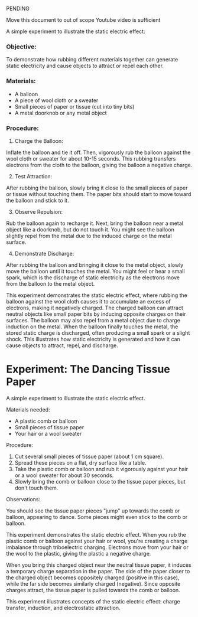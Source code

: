 PENDING

Move this document to out of scope
Youtube video is sufficient

A simple experiment to illustrate the static electric effect:

### Objective:

To demonstrate how rubbing different materials together can generate static electricity and cause objects to attract or repel each other.

### Materials:

- A balloon
- A piece of wool cloth or a sweater
- Small pieces of paper or tissue (cut into tiny bits)
- A metal doorknob or any metal object

### Procedure:

1. Charge the Balloon:

 Inflate the balloon and tie it off. Then, vigorously rub the balloon against the wool cloth or sweater for about 10-15 seconds. This rubbing transfers electrons from the cloth to the balloon, giving the balloon a negative charge.

2. Test Attraction:

 After rubbing the balloon, slowly bring it close to the small pieces of paper or tissue without touching them. The paper bits should start to move toward the balloon and stick to it.

3. Observe Repulsion:

 Rub the balloon again to recharge it. Next, bring the balloon near a metal object like a doorknob, but do not touch it. You might see the balloon slightly repel from the metal due to the induced charge on the metal surface.

4. Demonstrate Discharge:

 After rubbing the balloon and bringing it close to the metal object, slowly move the balloon until it touches the metal. You might feel or hear a small spark, which is the discharge of static electricity as the electrons move from the balloon to the metal object.

This experiment demonstrates the static electric effect, where rubbing the balloon against the wool cloth causes it to accumulate an excess of electrons, making it negatively charged. The charged balloon can attract neutral objects like small paper bits by inducing opposite charges on their surfaces. The balloon may also repel from a metal object due to charge induction on the metal. When the balloon finally touches the metal, the stored static charge is discharged, often producing a small spark or a slight shock. This illustrates how static electricity is generated and how it can cause objects to attract, repel, and discharge.

# Experiment: The Dancing Tissue Paper

A simple experiment to illustrate the static electric effect.

Materials needed:

- A plastic comb or balloon
- Small pieces of tissue paper
- Your hair or a wool sweater

Procedure:

1. Cut several small pieces of tissue paper (about 1 cm square).
2. Spread these pieces on a flat, dry surface like a table.
3. Take the plastic comb or balloon and rub it vigorously against your hair or a wool sweater for about 30 seconds.
4. Slowly bring the comb or balloon close to the tissue paper pieces, but don't touch them.

Observations:

You should see the tissue paper pieces "jump" up towards the comb or balloon, appearing to dance. Some pieces might even stick to the comb or balloon.

This experiment demonstrates the static electric effect. When you rub the plastic comb or balloon against your hair or wool, you're creating a charge imbalance through triboelectric charging. Electrons move from your hair or the wool to the plastic, giving the plastic a negative charge.

When you bring this charged object near the neutral tissue paper, it induces a temporary charge separation in the paper. The side of the paper closer to the charged object becomes oppositely charged (positive in this case), while the far side becomes similarly charged (negative). Since opposite charges attract, the tissue paper is pulled towards the comb or balloon.

This experiment illustrates concepts of the static electric effect: charge transfer, induction, and electrostatic attraction.
